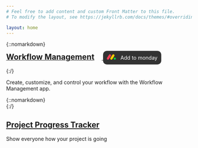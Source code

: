 ```yaml
---
# Feel free to add content and custom Front Matter to this file.
# To modify the layout, see https://jekyllrb.com/docs/themes/#overriding-theme-defaults

layout: home
---
```



{::nomarkdown}
<a href="/workflow-management">
<h2 style="margin-right: 20px; display: inline;">Workflow Management</h2>
</a>

<a style="text-decoration: none;background-color: #333333;padding: 10px;color: white;border-radius: 10px;" href="https://auth.monday.com/oauth2/authorize?client_id=f3f1b943f3e05f6ccff9cd79a2ec3b22&amp;response_type=install" target="_blank">
<svg xmlns="http://www.w3.org/2000/svg" height="15" viewBox="-1.66 -4.10204932 243.05 147.51204932" width="25"><path d="m120.24 143.16c-10.63-.26-19.4-4.95-25-14.74-5.74-10.12-5.49-20.48.63-30.35 14.57-23.49 29.33-46.85 44-70.27 3-4.79 5.93-9.65 9.07-14.35a29.4 29.4 0 0 1 40-9.09c13.81 8.51 18.43 26.21 9.83 40.16q-26.37 42.95-53.49 85.48c-5.57 8.77-14.02 13-25.04 13.16z" fill="#ffcb00"></path><path d="m28.94 143.16c-10.73-.26-19.45-5.16-24.94-14.91-5.66-10.12-5.3-20.5.84-30.37q23.51-37.72 47.23-75.33c2-3.24 4-6.56 6.14-9.7a29.41 29.41 0 0 1 49.41 31.86c-17.52 28.29-35.28 56.48-53.05 84.64-5.77 9.13-14.26 13.65-25.63 13.81z" fill="#ff3d57"></path><path d="m212.13 85.82c16.17.08 29.26 12.93 29.23 28.69 0 16-13.44 28.9-29.76 28.7s-29.18-12.91-29.16-28.74c.02-16.06 13.16-28.75 29.69-28.65z" fill="#00d647"></path></svg>
&nbsp
<span>Add to monday</span>
</a>
<br/><br/>
{:/}

Create, customize, and control your workflow with the Workflow Management app.

{::nomarkdown}<br/>{:/}

## [Project Progress Tracker](/project-progress-tracker)

Show everyone how your project is going

